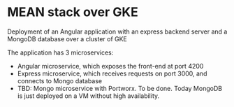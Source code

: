 # MEAN stack over GKE

Deployment of an Angular application with an express backend server and a MongoDB database over a cluster of GKE

The application has 3 microservices:
- Angular microservice, which exposes the front-end at port 4200
- Express microservice, which receives requests on port 3000, and connects to Mongo database
- TBD: Mongo microservice with Portworx. To be done. Today MongoDB is just deployed on a VM without high availability.
